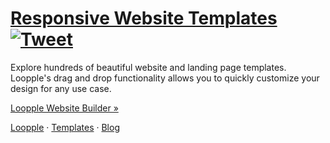 # [Responsive Website Templates](https://www.loopple.com/templates) [![Tweet](https://img.shields.io/twitter/url/http/shields.io.svg?style=social)](https://twitter.com/intent/tweet?text=Get%20Free%20Website%20Templates%20from%20Loopple%20based%20on%20Bootstrap%205&url=https://www.loopple.com/templates&via=loopple&hashtags=bootstrap,design,templates,blocks,developers)

Explore hundreds of beautiful website and landing page templates. Loopple's drag and drop functionality allows you to quickly customize your design for any use case.

<p><a href="https://www.loopple.com/website-builder">Loopple Website Builder »</a></p>
<p><a href="https://www.loopple.com/">Loopple</a> · <a href="https://www.loopple.com/templates">Templates</a> · <a href="https://www.loopple.com/blog">Blog</a>
